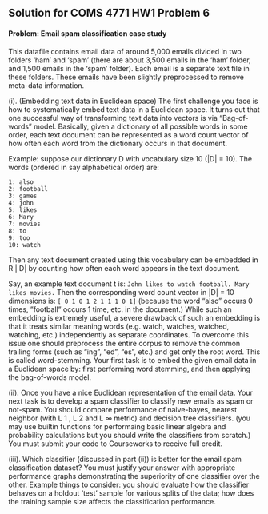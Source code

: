 ## Solution for COMS 4771 HW1 Problem 6

#### Problem: Email spam classification case study
This datafile contains email data of around 5,000 emails divided in two folders ‘ham’ and ‘spam’ (there are about 3,500 emails in the ‘ham’ folder, and 1,500 emails in the ‘spam’ folder). Each email is a separate text file in these folders. These emails have been slightly preprocessed to remove meta-data information.

(i). (Embedding text data in Euclidean space) The first challenge you face is how to systematically embed text data in a Euclidean space. It turns out that one successful way of transforming text data into vectors is via “Bag-of-words” model. Basically, given a dictionary of all possible words in some order, each text document can be represented as a word count vector of how often each word from the dictionary occurs in that document.

Example: suppose our dictionary D with vocabulary size 10 (|D| = 10). The words
(ordered in say alphabetical order) are:
```
1: also
2: football
3: games
4: john
5: likes
6: Mary
7: movies
8: to
9: too
10: watch
```
Then any text document created using this vocabulary can be embedded in R | D| by counting how often each word appears in the text document.

Say, an example text document t is:
`John likes to watch football. Mary likes movies.`
Then the corresponding word count vector in |D| = 10 dimensions is:
`[ 0 1 0 1 2 1 1 1 0 1]`
(because the word “also” occurs 0 times, ”football” occurs 1 time, etc. in the document.)
While such an embedding is extremely useful, a severe drawback of such an embedding is that it treats similar meaning words (e.g. watch, watches, watched, watching, etc.) independently as separate coordinates. To overcome this issue one should preprocess the entire corpus to remove the common trailing forms (such as “ing”, “ed”, “es”, etc.) and get only the root word. This is called word-stemming. Your first task is to embed the given email data in a Euclidean space by: first performing word stemming, and then applying the bag-of-words model.

(ii). Once you have a nice Euclidean representation of the email data. Your next task is to develop a spam classifier to classify new emails as spam or not-spam. You should compare performance of naive-bayes, nearest neighbor (with L 1 , L 2 and L ∞ metric) and decision tree classifiers.
(you may use builtin functions for performaing basic linear algebra and probability calculations but you should write the classifiers from scratch.)
You must submit your code to Courseworks to receive full credit.

(iii). Which classifier (discussed in part (ii)) is better for the email spam classification dataset? You must justify your answer with appropriate performance graphs demonstrating the superiority of one classifier over the other. Example things to consider: you should evaluate how the classifier behaves on a holdout ‘test’ sample for various splits of the data; how does the training sample size affects the classification performance.